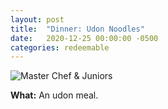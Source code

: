 ```yaml
---
layout: post
title:  "Dinner: Udon Noodles"
date:   2020-12-25 00:00:00 -0500
categories: redeemable
---
```


![Master Chef & Juniors](/solennial/assets/familychef.png)

**What:** An udon meal. 
